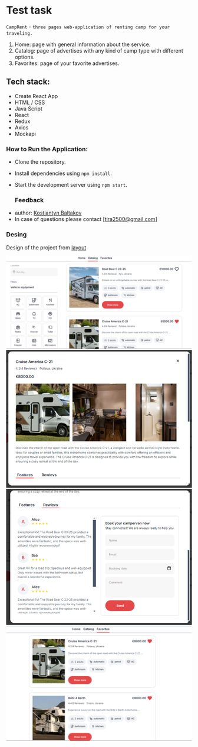 # Test task

`CampRent` - `three pages web-application of renting camp for your traveling.`

1. Home: page with general information about the service.
2. Catalog: page of advertises with any kind of camp type with different
   options.
3. Favorites: page of your favorite advertises.

## Tech stack:

- Create React App
- HTML / CSS
- Java Script
- React
- Redux
- Axios
- Mockapi

### How to Run the Application:

- Clone the repository.
- Install dependencies using `npm install`.
- Start the development server using `npm start`.

  ### Feedback

* author:
  [Kostiantyn Baltakov](https://github.com/Baltakov/tt-camper/ 'project link')
* In case of questions please contact [tira2500@gmail.com]

### Desing

Design of the project from
[layout](https://www.figma.com/file/fnMWH0eBB7NnoqdAiiKWsQ/Test?type=design&node-id=0-1&mode=design 'Figma link')

![Catalog page](./assets/catalog_page.png) ![Modal](./assets/modal.png)
![Reviews](./assets/reviews.png) ![Favorites page](./assets/favorites_page.png)

